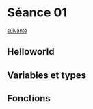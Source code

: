# Séance 01

<p><sup><a href="../s02">suivante</a></sup></p>

## Helloworld

## Variables et types

## Fonctions

